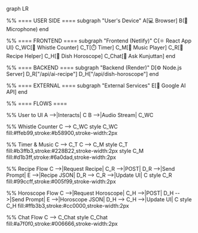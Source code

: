 graph LR

%% ==== USER SIDE ====
subgraph "User's Device"
    A[💻 Browser]
    B(🎤 Microphone)
end

%% ==== FRONTEND ====
subgraph "Frontend (Netlify)"
    C{⚛️ React App UI}
    C_WC[🎯 Whistle Counter]
    C_T[⏱️ Timer]
    C_M[🎵 Music Player]
    C_R[🥗 Recipe Helper]
    C_H[🔮 Dish Horoscope]
    C_Chat[💬 Ask Kunjuttan]
end

%% ==== BACKEND ====
subgraph "Backend (Render)"
    D[⚙️ Node.js Server]
    D_R["/api/ai-recipe"]
    D_H["/api/dish-horoscope"]
end

%% ==== EXTERNAL ====
subgraph "External Services"
    E[🧠 Google AI API]
end

%% ==== FLOWS ====

%% User to UI
A -->|Interacts| C
B -->|Audio Stream| C_WC

%% Whistle Counter
C --> C_WC
style C_WC fill:#ffeb99,stroke:#b58900,stroke-width:2px

%% Timer & Music
C --> C_T
C --> C_M
style C_T fill:#b3ffb3,stroke:#228B22,stroke-width:2px
style C_M fill:#d1b3ff,stroke:#6a0dad,stroke-width:2px

%% Recipe Flow
C -->|Request Recipe| C_R -->|POST| D_R -->|Send Prompt| E -->|Recipe JSON| D_R --> C_R -->|Update UI| C
style C_R fill:#99ccff,stroke:#005f99,stroke-width:2px

%% Horoscope Flow
C -->|Request Horoscope| C_H -->|POST| D_H -->|Send Prompt| E -->|Horoscope JSON| D_H --> C_H -->|Update UI| C
style C_H fill:#ffb3b3,stroke:#cc0000,stroke-width:2px

%% Chat Flow
C --> C_Chat
style C_Chat fill:#a7f0f0,stroke:#006666,stroke-width:2px
